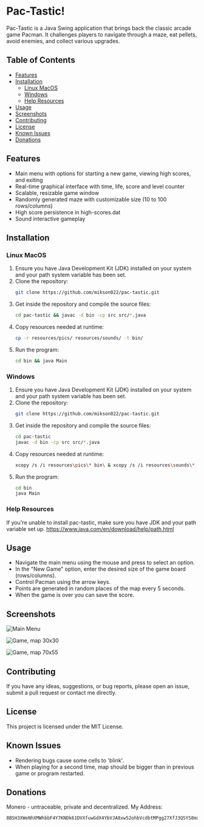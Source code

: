 # Pac-Tastic!

Pac-Tastic is a Java Swing application that brings back the classic arcade game Pacman. 
It challenges players to navigate through a maze, eat pellets, avoid enemies, and collect various upgrades. 

## Table of Contents

- [Features](#features)
- [Installation](#installation)
  - [Linux MacOS](#linux-macos)
  - [Windows](#windows)
  - [Help Resources](#help-resources)
- [Usage](#usage)
- [Screenshots](#screenshots)
- [Contributing](#contributing)
- [License](#license)
- [Known Issues](#known-issues)
- [Donations](#donations)

## Features

- Main menu with options for starting a new game, viewing high scores, and exiting
- Real-time graphical interface with time, life, score and level counter
- Scalable, resizable game window 
- Randomly generated maze with customizable size (10 to 100 rows/columns)
- High score persistence in high-scores.dat
- Sound interactive gameplay

## Installation

### Linux MacOS

1. Ensure you have Java Development Kit (JDK) installed on your system and your path system variable has been set.
2. Clone the repository:
   ```bash
   git clone https://github.com/mikson022/pac-tastic.git
    ```
3. Get inside the repository and compile the source files:
    ```bash
    cd pac-tastic && javac -d bin -cp src src/*.java
    ```
4. Copy resources needed at runtime:
    ```bash
    cp -r resources/pics/ resources/sounds/ -t bin/
    ```
5. Run the program:
    ```bash
    cd bin && java Main
    ```

### Windows
1. Ensure you have Java Development Kit (JDK) installed on your system and your path system variable has been set.
2. Clone the repository:
   ```bash
   git clone https://github.com/mikson022/pac-tastic.git
    ```
3. Get inside the repository and compile the source files:
    ```bash
    cd pac-tastic
    javac -d bin -cp src src/*.java
    ```
4. Copy resources needed at runtime:
    ```bash
    xcopy /s /i resources\pics\* bin\ & xcopy /s /i resources\sounds\* bin\
    ```
5. Run the program:
    ```bash
    cd bin
    java Main
    ```
   
### Help Resources

If you're unable to install pac-tastic, make sure you have JDK and your path variable set up.
https://www.java.com/en/download/help/path.html

## Usage

- Navigate the main menu using the mouse and press to select an option.
- In the "New Game" option, enter the desired size of the game board (rows/columns).
- Control Pacman using the arrow keys.
- Points are generated in random places of the map every 5 seconds.
- When the game is over you can save the score.

## Screenshots

![Main Menu](screenshots/main-menu.png)

![Game, map 30x30](screenshots/30x30.png)

![Game, map 70x55](screenshots/70x55.png)

## Contributing

If you have any ideas, suggestions, or bug reports, please open an issue, submit a pull request or contact me directly.

## License

This project is licensed under the MIT License.

## Known Issues

- Rendering bugs cause some cells to 'blink'.
- When playing for a second time, map should be bigger than in previous game or program restarted.

## Donations
Monero - untraceable, private and decentralized.
  My Address:
```
8BSH3XWeNhXMWhbbF4Y7KNDk61DVXfuwGdX4YbVJA8xw52ohbVcdbtMPgg27XfJ3QSYS8mxaQtVfr3QBYaRY8Fcz8iqy8z3
```




















